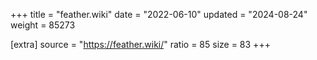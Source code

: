 +++
title = "feather.wiki"
date = "2022-06-10"
updated = "2024-08-24"
weight = 85273

[extra]
source = "https://feather.wiki/"
ratio = 85
size = 83
+++
